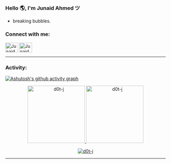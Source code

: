 <link rel="stylesheet" type='text/css' href="https://cdn.jsdelivr.net/gh/devicons/devicon@latest/devicon.min.css" />

### Hello 🌎, I'm Junaid Ahmed ツ
- breaking bubbles.

<h3 align="left">Connect with me:</h3>
<p align="left">
<a href="https://www.linkedin.com/in/dotj/" target="blank"><img align="center" src="https://skillicons.dev/icons?i=linkedin" alt="Junaid Ahmed" height="30" width="40" /></a>
<a href="https://discord.gg/JeHnrf5amA" target="blank"><img align="center" src="https://skillicons.dev/icons?i=discord" alt="Junaid Ahmed" height="30" width="40" /></a>
</p>

<!-- <p align="left"> <img src="https://komarev.com/ghpvc/?username=d0t-j&label=Profile%20views&color=0e75b6&style=flat" alt="d0t-j" /> </p> -->

---

<h3 align="left">Activity:</h3>

[![Ashutosh's github activity graph](https://github-readme-activity-graph.vercel.app/graph?username=d0t-j&theme=react-dark)](https://github.com/ashutosh00710/github-readme-activity-graph)

<div align="center">
  <a href="https://github.com/d0t-j">
    <img height="180em" src="https://github-readme-stats.vercel.app/api/top-langs?username=d0t-j&show_icons=true&locale=en&layout=compact&theme=radical" alt="d0t-j"/>
    <img height="180em" src="https://github-readme-stats.vercel.app/api?username=d0t-j&show_icons=true&theme=radical" alt="d0t-j"/>
  </a>
</div>
<p align="center">
  <a href="https://github.com/d0t-j">
    <img src="https://streak-stats.demolab.com?user=d0t-j&theme=radical&hide_border=true&border_radius=15" alt="d0t-j" />
  </a>
</p>

---

<!-- [d0t-j](https://github.com/d0t-j)
26/07/2024 -->

